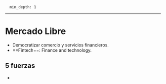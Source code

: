 ~~~toc
  min_depth: 1
~~~
---
# Mercado Libre
- Democratizar comercio y servicios financieros.
- ==Fintech==: Finance and technology.

## 5 fuerzas
- 